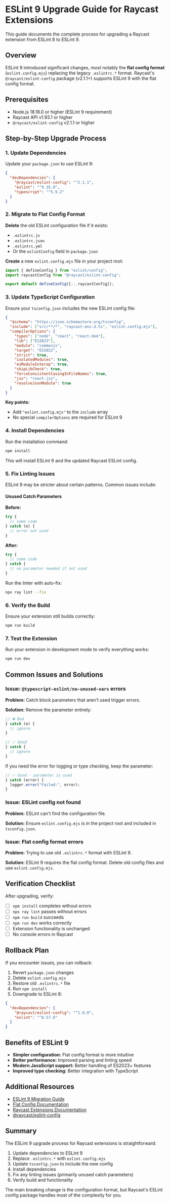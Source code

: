 # ESLint 9 Upgrade Guide for Raycast Extensions

This guide documents the complete process for upgrading a Raycast extension from ESLint 8 to ESLint 9.

## Overview

ESLint 9 introduced significant changes, most notably the **flat config format** (`eslint.config.mjs`) replacing the legacy `.eslintrc.*` format. Raycast's `@raycast/eslint-config` package (v2.1.1+) supports ESLint 9 with the flat config format.

## Prerequisites

- Node.js 18.18.0 or higher (ESLint 9 requirement)
- Raycast API v1.93.1 or higher
- `@raycast/eslint-config` v2.1.1 or higher

## Step-by-Step Upgrade Process

### 1. Update Dependencies

Update your `package.json` to use ESLint 9:

```json
{
  "devDependencies": {
    "@raycast/eslint-config": "^2.1.1",
    "eslint": "^9.35.0",
    "typescript": "^5.9.2"
  }
}
```

### 2. Migrate to Flat Config Format

**Delete** the old ESLint configuration file if it exists:

- `.eslintrc.js`
- `.eslintrc.json`
- `.eslintrc.yml`
- Or the `eslintConfig` field in `package.json`

**Create** a new `eslint.config.mjs` file in your project root:

```javascript
import { defineConfig } from "eslint/config";
import raycastConfig from "@raycast/eslint-config";

export default defineConfig([...raycastConfig]);
```

### 3. Update TypeScript Configuration

Ensure your `tsconfig.json` includes the new ESLint config file:

```json
{
  "$schema": "https://json.schemastore.org/tsconfig",
  "include": ["src/**/*", "raycast-env.d.ts", "eslint.config.mjs"],
  "compilerOptions": {
    "types": ["node", "react", "react-dom"],
    "lib": ["ES2023"],
    "module": "commonjs",
    "target": "ES2022",
    "strict": true,
    "isolatedModules": true,
    "esModuleInterop": true,
    "skipLibCheck": true,
    "forceConsistentCasingInFileNames": true,
    "jsx": "react-jsx",
    "resolveJsonModule": true
  }
}
```

**Key points:**

- Add `"eslint.config.mjs"` to the `include` array
- No special `compilerOptions` are required for ESLint 9

### 4. Install Dependencies

Run the installation command:

```bash
npm install
```

This will install ESLint 9 and the updated Raycast ESLint config.

### 5. Fix Linting Issues

ESLint 9 may be stricter about certain patterns. Common issues include:

#### Unused Catch Parameters

**Before:**

```typescript
try {
  // some code
} catch (e) {
  // error not used
}
```

**After:**

```typescript
try {
  // some code
} catch {
  // no parameter needed if not used
}
```

Run the linter with auto-fix:

```bash
npx ray lint --fix
```

### 6. Verify the Build

Ensure your extension still builds correctly:

```bash
npm run build
```

### 7. Test the Extension

Run your extension in development mode to verify everything works:

```bash
npm run dev
```

## Common Issues and Solutions

### Issue: `@typescript-eslint/no-unused-vars` errors

**Problem:** Catch block parameters that aren't used trigger errors.

**Solution:** Remove the parameter entirely:

```typescript
// ❌ Bad
} catch (e) {
  // ignore
}

// ✅ Good
} catch {
  // ignore
}
```

If you need the error for logging or type checking, keep the parameter:

```typescript
// ✅ Good - parameter is used
} catch (error) {
  logger.error("Failed:", error);
}
```

### Issue: ESLint config not found

**Problem:** ESLint can't find the configuration file.

**Solution:** Ensure `eslint.config.mjs` is in the project root and included in `tsconfig.json`.

### Issue: Flat config format errors

**Problem:** Trying to use old `.eslintrc.*` format with ESLint 9.

**Solution:** ESLint 9 requires the flat config format. Delete old config files and use `eslint.config.mjs`.

## Verification Checklist

After upgrading, verify:

- [ ] `npm install` completes without errors
- [ ] `npx ray lint` passes without errors
- [ ] `npm run build` succeeds
- [ ] `npm run dev` works correctly
- [ ] Extension functionality is unchanged
- [ ] No console errors in Raycast

## Rollback Plan

If you encounter issues, you can rollback:

1. Revert `package.json` changes
2. Delete `eslint.config.mjs`
3. Restore old `.eslintrc.*` file
4. Run `npm install`
5. Downgrade to ESLint 8:

```json
{
  "devDependencies": {
    "@raycast/eslint-config": "^1.0.0",
    "eslint": "^8.57.0"
  }
}
```

## Benefits of ESLint 9

- **Simpler configuration:** Flat config format is more intuitive
- **Better performance:** Improved parsing and linting speed
- **Modern JavaScript support:** Better handling of ES2023+ features
- **Improved type checking:** Better integration with TypeScript

## Additional Resources

- [ESLint 9 Migration Guide](https://eslint.org/docs/latest/use/migrate-to-9.0.0)
- [Flat Config Documentation](https://eslint.org/docs/latest/use/configure/configuration-files)
- [Raycast Extensions Documentation](https://developers.raycast.com/)
- [@raycast/eslint-config](https://www.npmjs.com/package/@raycast/eslint-config)

## Summary

The ESLint 9 upgrade process for Raycast extensions is straightforward:

1. Update dependencies to ESLint 9
2. Replace `.eslintrc.*` with `eslint.config.mjs`
3. Update `tsconfig.json` to include the new config
4. Install dependencies
5. Fix any linting issues (primarily unused catch parameters)
6. Verify build and functionality

The main breaking change is the configuration format, but Raycast's ESLint config package handles most of the complexity for you.
